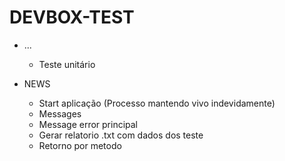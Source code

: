 # DEVBOX-TEST

* ...

    * Teste unitário
* NEWS
    - Start aplicação (Processo mantendo vivo indevidamente)
    - Messages
    - Message error principal
    - Gerar relatorio .txt com dados dos teste
    - Retorno por metodo